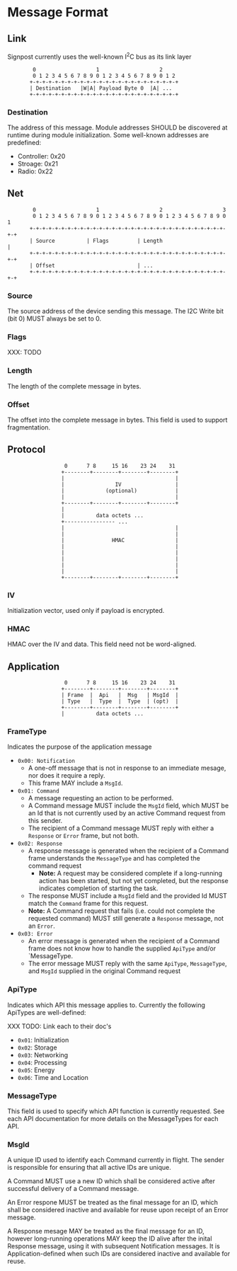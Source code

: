 Message Format
==============


Link
----

Signpost currently uses the well-known I<sup>2</sup>C bus as its link layer

```text
        0                   1                   2     
        0 1 2 3 4 5 6 7 8 9 0 1 2 3 4 5 6 7 8 9 0 1 2 
       +-+-+-+-+-+-+-+-+-+-+-+-+-+-+-+-+-+-+-+-+-+-+-+
       | Destination   |W|A| Payload Byte 0  |A| ...
       +-+-+-+-+-+-+-+-+-+-+-+-+-+-+-+-+-+-+-+-+-+-+-+
```

### Destination

The address of this message. Module addresses SHOULD be discovered at runtime
during module initialization. Some well-known addresses are predefined:

  - Controller: 0x20
  - Stroage: 0x21
  - Radio: 0x22


Net
---

```text
        0                   1                   2                   3
        0 1 2 3 4 5 6 7 8 9 0 1 2 3 4 5 6 7 8 9 0 1 2 3 4 5 6 7 8 9 0 1
       +-+-+-+-+-+-+-+-+-+-+-+-+-+-+-+-+-+-+-+-+-+-+-+-+-+-+-+-+-+-+-+-+
       | Source          | Flags         | Length                      |
       +-+-+-+-+-+-+-+-+-+-+-+-+-+-+-+-+-+-+-+-+-+-+-+-+-+-+-+-+-+-+-+-+
       | Offset                          | ... 
       +-+-+-+-+-+-+-+-+-+-+-+-+-+-+-+-+-+-+-+-+-+-+-+-+-+-+-+-+-+-+-+-+
```

### Source

The source address of the device sending this message. The I2C Write bit (bit 0)
MUST always be set to 0.

### Flags

XXX: TODO

### Length

The length of the complete message in bytes.

### Offset

The offset into the complete message in bytes. This field is used to support fragmentation.


Protocol
--------

```text
                  0      7 8     15 16    23 24    31
                 +--------+--------+--------+--------+
                 |                                   |
                 |                IV                 |
                 |             (optional)            |
                 |                                   |
                 +--------+--------+--------+--------+
                 |
                 |          data octets ...
                 +---------------- ...
                 |                                   |
                 |                                   |
                 |               HMAC                |
                 |                                   |
                 |                                   |
                 |                                   |
                 |                                   |
                 |                                   |
                 +--------+--------+--------+--------+
```

### IV

Initialization vector, used only if payload is encrypted.

### HMAC

HMAC over the IV and data. This field need not be word-aligned.


Application
-----------

```text
                  0      7 8     15 16    23 24    31
                 +--------+--------+--------+--------+
                 | Frame  |  Api   |  Msg   | MsgId  |
                 | Type   |  Type  |  Type  | (opt)  |
                 +--------+--------+--------+--------+
                 |          data octets ...
```

### FrameType

Indicates the purpose of the application message

  - `0x00: Notification`
     - A one-off message that is not in response to an immediate mesage,
       nor does it require a reply.
     - This frame MAY include a `MsgId`.
  - `0x01: Command`
     - A message requesting an action to be performed.
     - A Command message MUST include the `MsgId` field, which MUST be an Id
       that is not currently used by an active Command request from this sender.
     - The recipient of a Command message MUST reply with either a `Response` or
       `Error` frame, but not both.
  - `0x02: Response`
     - A response message is generated when the recipient of a Command frame
       understands the `MessageType` and has completed the command request
          - __Note:__ A request may be considered complete if a long-running
            action has been started, but not yet completed, but the response
            indicates completion of starting the task.
     - The response MUST include a `MsgId` field and the provided Id MUST match
       the `Command` frame for this request.
     - __Note:__ A Command request that fails (i.e. could not complete the
       requested command) MUST still generate a `Response` message, not an
       `Error`.
  - `0x03: Error`
     - An error message is generated when the recipient of a Command frame
       does not know how to handle the supplied `ApiType` and/or `MessageType.
     - The error message MUST reply with the same `ApiType`, `MessageType`, and
       `MsgId` supplied in the original Command request


### ApiType

Indicates which API this message applies to. Currently the following ApiTypes are
well-defined:

XXX TODO: Link each to their doc's

  - `0x01`: Initialization
  - `0x02`: Storage
  - `0x03`: Networking
  - `0x04`: Processing
  - `0x05`: Energy
  - `0x06`: Time and Location


### MessageType

This field is used to specify which API function is currently requested. See each
API documentation for more details on the MessageTypes for each API.


### MsgId

A unique ID used to identify each Command currently in flight. The sender is
responsible for ensuring that all active IDs are unique.

A Command MUST use a new ID which shall be considered active after successful
delivery of a Command message.

An Error respone MUST be treated as the final message for an ID, which shall
be considered inactive and available for reuse upon receipt of an Error message.

A Response mesage MAY be treated as the final message for an ID, however long-running
operations MAY keep the ID alive after the inital Response message, using it with
subsequent Notification messages. It is Application-defined when such IDs are
considered inactive and available for reuse.
